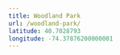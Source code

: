 ```yaml
---
title: Woodland Park
url: /woodland-park/
latitude: 40.7028793
longitude: -74.37876200000001
---
```

